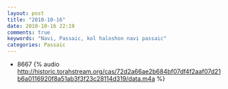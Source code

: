 ```yaml
---
layout: post
title: "2010-10-16"
date: 2010-10-16 22:19
comments: true
keywords: "Navi, Passaic, kol haloshon navi passaic" 
categories: Passaic 
---
```


 * 8667 {% audio http://historic.torahstream.org/cas/72d2a66ae2b684bf07df4f2aaf07d21b6a0116920f8a51ab3f3f23c28114d319/data.m4a %}

